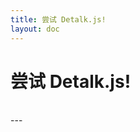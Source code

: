```yaml
---
title: 尝试 Detalk.js!
layout: doc
---
```


# 尝试 Detalk.js!

<br>
---
<br>

<div id="try_detalkjs_here"></div>
